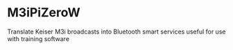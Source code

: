 # M3iPiZeroW
Translate Keiser M3i broadcasts into Bluetooth smart services useful for  use with training software
